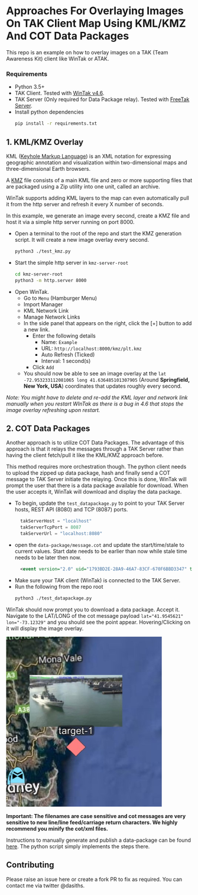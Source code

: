 # Approaches For Overlaying Images On TAK Client Map Using KML/KMZ And COT Data Packages

This repo is an example on how to overlay images on a TAK (Team Awareness Kit) client like WinTak or ATAK.

### Requirements

- Python 3.5+
- TAK Client. Tested with [WinTak v4.6](https://tak.gov/products).
- TAK Server (Only required for Data Package relay). Tested with [FreeTak Server](https://github.com/FreeTAKTeam/FreeTakServer).
- Install python dependencies
  ```bash
  pip install -r requirements.txt
  ```

## 1. KML/KMZ Overlay

KML ([Keyhole Markup Language](https://en.wikipedia.org/wiki/Keyhole_Markup_Language)) is an XML notation for expressing geographic annotation and visualization within two-dimensional maps and three-dimensional Earth browsers.

A [KMZ](https://developers.google.com/kml/documentation/kmzarchives) file consists of a main KML file and zero or more supporting files that are packaged using a Zip utility into one unit, called an archive.

WinTak supports adding KML layers to the map can even automatically pull it from the http server and refresh it every X number of seconds.

In this example, we generate an image every second, create a KMZ file and host it via a simple http server running on port 8000.

- Open a terminal to the root of the repo and start the KMZ generation script. It will create a new image overlay every second.
  ```bash
  python3 ./test_kmz.py
  ```
- Start the simple http server in `kmz-server-root `
  ```bash
  cd kmz-server-root 
  python3 -m http.server 8000
  ```
- Open WinTak. 
  - Go to `Menu` (Hamburger Menu)
  - Import Manager
  - KML Network Link
  - Manage Network Links
  - In the side panel that appears on the right, click the [+] button to add a new link.
    - Enter the following details
      - Name: `Example`
      - URL: `http://localhost:8000/kmz/plt.kmz`
      - Auto Refresh (Ticked)
      - Interval: 1 second(s)
    - Click `Add`
  - You should now be able to see an image overlay at the `lat -72.953233112081065 long 41.636485101307905` (Around **Springfield, New York, USA**) coordinates that updates roughly every second.

*Note: You might have to delete and re-add the KML layer and network link manually when you restart WInTak as there is a bug in 4.6 that stops the image overlay refreshing upon restart.*

## 2. COT Data Packages

Another approach is to utilize COT Data Packages. The advantage of this approach is that it relays the messages through a TAK Server rather than having the client fetch/pull it like the KML/KMZ approach before.

This method requires more orchestration though. The python client needs to upload the zipped up data package, hash and finally send a COT message to TAK Server initiate the relaying. Once this is done, WinTak will prompt the user that there is a data package available for download. When the user accepts it, WinTak will download and display the data package.

- To begin, update the `test_datapackage.py` to point to your TAK Server hosts, REST API (8080) and TCP (8087) ports.
  ```python
    takServerHost = "localhost"
    takServerTcpPort = 8087
    takServerUrl = "localhost:8080"
  ```
- open the `data-package/message.cot` and update the start/time/stale to current values. Start date needs to be earlier than now while stale time needs to be later then now.
  ```xml
    <event version="2.0" uid="1793BD2E-28A9-46A7-83CF-670F6BBD3347" type="a-h-S-C" time="2022-08-03T02:20:13.00Z" start="2022-08-03T02:25:11.95Z" stale="2023-10-24T02:25:11.95Z" how="h-g-i-g-o">
  ```
- Make sure your TAK client (WinTak) is connected to the TAK Server.
- Run the following from the repo root
  ```bash
  python3 ./test_datapackage.py
  ```

WinTak should now prompt you to download a data package. Accept it. Navigate to the LAT/LONG of the cot message payload `lat="41.9545621" lon="-73.12329"` and you should see the point appear. Hovering/Clicking on it will display the image overlay.

![Point on map](./docs/target.jpg)

**Important: The filenames are case sensitive and cot messages are very sensitive to new line/line feed/carriage return characters. We highly recommend you minify the cot/xml files.**

Instructions to manually generate and publish a data-package can be found [here](./docs/data-package-steps.md). The python script simply implements the steps there.

## Contributing

Please raise an issue here or create a fork PR to fix as required. You can contact me via twitter @dasiths.
